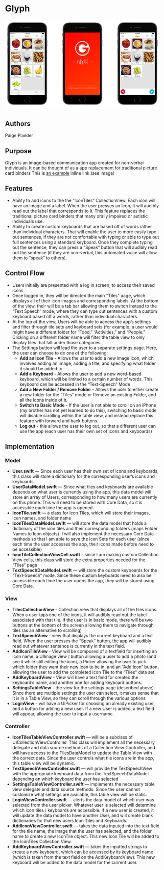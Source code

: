 # Glyph #

![alt text](glyph.png)

## Authors ##
Paige Plander

## Purpose ##
Glyph is an Image-based communication app created for non-verbal individuals. It can be thought of as a app replacement for traditional picture card binders This is [an example](http://example.com/ "Title") inline link.(see image)

## Features ##
*	Ability to add icons to the the “IconTiles” CollectionView. Each icon will have an image and a label. When the user presses an Icon, it will audibly read out the label that corresponds to it. This feature replaces the traditional picture card binders that many orally impaired or autistic individuals use. 
*	Ability to create custom keyboards that are based off of words rather than individual characters. That will enable the user to more easily type out sentences, if they are not comfortable with typing or able to type out full sentences using a standard keyboard. Once they complete typing out the sentence, they can press a “Speak” button that will audibly read out the sentence (if they are non-verbal, this automated voice will allow them to “speak” to others).

## Control Flow ##
*   Users initially are presented with a log in screen, to access their saved icons
*	Once logged in, they will be directed the main “Tiles” page, which displays all of their icon images and corresponding labels. At the bottom of the view, their will be a tab bar allowing them to switch instead to the “Text Speech” mode, where they can type out sentences with a custom keyboard based off a words, rather than individual characters. 
*	At the top of the view, Users will be able to access the app’s settings and filter through tile sets and keyboard sets (for example, a user would might have a different folder for “Food,” “Activities,” and “People.” Clicking on a different folder name will filter the table view to only display tiles that fall under those categories.
*	The Settings button will lead the user to a separate settings page. Here, the user can choose to do one of the following:
    *	**Add an Icon Tile** - Allows the user to add a new image icon, which involves adding an image, adding a title, and specifying what folder it should be added to. 
	*	**Add a Keyboard** - Allows the user to add a new word-based keyboard, which will be limited to a certain number of words. This keyboard can be accessed in the “Text-Speech” Mode
	*	**Add a New Folder / Remove Folder** - Allows the user to either create a new folder for the “Tiles” mode or Remove an existing Folder, and all the icons inside of it.
	*	**Switch to Basic Mode** - If the user is not able to scroll on an iPhone (my brother has not yet learned to do this), switching to basic mode will disable scrolling within the table view, and instead replace this feature with forward and back buttons. 
	*	**Log out** - this allows the user to log out, so that a different user can use the app (each user has their own set of icons and keyboards)

## Implementation ##
### Model ###
* **User.swift** — Since each user has their own set of icons and keyboards, this class will store a dictionary for the corresponding user’s icons and keyboards.
* **UserDataModel.swift** — Since what tiles and keyboards are available depends on what user is currently using the app, this data model will store an array of Users, corresponding to how many users are currently on this phone. This will need to be stored with Core Data, so it is accessible each time the app is opened.
* **IconTile.swift** — a class for Icon Tiles, which will store their images, icon names, and folder name
* **IconTilesDataModel.swift** — will store the data model that holds a dictionary of the icon tiles and their corresponding folders (maps Folder Names to Icon objects). I will also implement the necessary Core Data methods so that I am able to save the Icon Sets for each user (since each time the user accesses the app, their icons made before need to be accessible)
* **IconTileCollectionViewCell.swift** - since I am making custom Collection View cells, this class will store the extra properties needed for the “Tiles” page 
* **TextSpeechDataModel.swift** — will store the custom keyboards for the “Text-Speech” mode. Since these custom keyboards need to also be accessible each time the user opens the app, they will be stored using Core Data.

### View ###
* **TilesCollectionView** - Collection view that displays all of the tiles icons. When a user taps one of the icons, it will audibly read out the label associated with that tile. If the user is in basic mode, there will be two buttons at the bottom of the screen allowing them to navigate through tiles (as an alternative to scrolling)
* **TextSpeechView** - view that displays the current keyboard and a text field. When the user presses the “Speak” button, the app will audibly read out whatever sentence is currently in the text field.
* **AddIconTileView** - View will be composed of a textfield for inserting an icon name, a UIImage view / button allowing a user to add a photo (and see it while still editing the icon), a Picker allowing the user to pick which folder they want their new icon to be in, and an “Add Icon” button, allowing the user to add the completed Icon Tile to the “Tiles” data set.
* **AddKeyboardView** - View will have a text field for created the keyboard’s name, and another one for adding keyboard buttons. 
* **SettingsTableView** - the view for the settings page (described above). Since there are multiple settings the user can select, it makes sense that it is in a Table View, so they can scroll through the various options
* **LoginView** - will have a UIPicker for choosing an already existing user, and a button for adding a new user. If a new User is added, a text field will appear, allowing the user to input a username.

### Controller ###
*   **IconTilesTableViewController.swift** — will be a subclass of UICollectionViewController. This class will implement all the necessary delegate and data source methods of a Collection View Controller, and will have access to the TilesDataModel to update the Table View with the correct data. Since the user controls what tile icons are in the app, this table view will be dynamic.
*   **TextSpeechViewController.swift** — will provide the TextSpeechView with the appropriate keyboard data from the TextSpeechDataModel depending on which keyboard the user has selected
*   **SettingsTableViewController.swift** — implements the necessary table view delegate and data source methods. Since the user cannot customize what settings are available, this table view will be static.
*   **LoginViewController.swift** — alerts the data model of which user was selected from the user picker. Whatever user is selected will determine which icon tiles / keyboards are accessible. If a new user is created, it will update the data model to have another User, and will create blank dictionaries for that new users Icon Tiles and Keyboards.
*   **AddIconViewController.swift** — takes the data inputed into the text field for the tile name, the image that the user has selected, and the folder name to create a new IconTile object. This new Icon Tile will be added to the IconTiles Collection View.
*   **AddKeyboardViewController.swift** — takes the inputted strings to create a new keyboard, which can be accessed by its keyboard name (which is taken from the text field on the AddKeyboardView). This new keyboard will be added to the data model for the current user.
